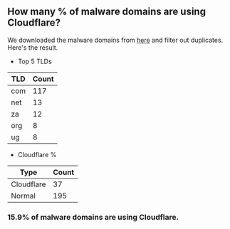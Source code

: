 ## How many % of malware domains are using Cloudflare?


We downloaded the malware domains from [here](https://urlhaus.abuse.ch) and filter out duplicates.
Here's the result.


[//]: # (start replacement)


- Top 5 TLDs

| TLD | Count |
| --- | --- |
| com | 117 |
| net | 13 |
| za | 12 |
| org | 8 |
| ug | 8 |


- Cloudflare %

| Type | Count |
| --- | --- |
| Cloudflare | 37 |
| Normal | 195 |


### 15.9% of malware domains are using Cloudflare.